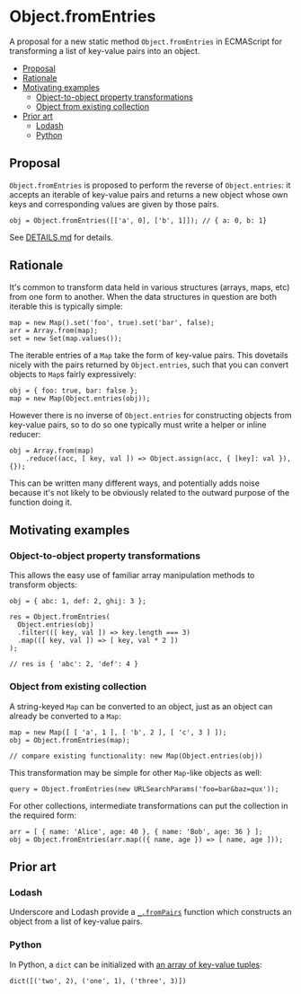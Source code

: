 # Object.fromEntries

A proposal for a new static method `Object.fromEntries` in ECMAScript for transforming a list of key-value pairs into an object.

<!-- MarkdownTOC autolink=true bracket=round depth=3 -->

- [Proposal](#proposal)
- [Rationale](#rationale)
- [Motivating examples](#motivating-examples)
  - [Object-to-object property transformations](#object-to-object-property-transformations)
  - [Object from existing collection](#object-from-existing-collection)
- [Prior art](#prior-art)
  - [Lodash](#lodash)
  - [Python](#python)

<!-- /MarkdownTOC -->

## Proposal

`Object.fromEntries` is proposed to perform the reverse of `Object.entries`: it accepts an iterable of key-value pairs and returns a new object whose own keys and corresponding values are given by those pairs.

    obj = Object.fromEntries([['a', 0], ['b', 1]]); // { a: 0, b: 1}

See [DETAILS.md](https://github.com/bakkot/object-from-entries/blob/master/DETAILS.md) for details.


## Rationale

It's common to transform data held in various structures (arrays, maps, etc) from one form to another. When the data structures in question are both iterable this is typically simple:

    map = new Map().set('foo', true).set('bar', false);
    arr = Array.from(map);
    set = new Set(map.values());

The iterable entries of a `Map` take the form of key-value pairs. This dovetails nicely with the pairs returned by `Object.entries`, such that you can convert objects to `Map`s fairly expressively:

    obj = { foo: true, bar: false };
    map = new Map(Object.entries(obj));

However there is no inverse of `Object.entries` for constructing objects from key-value pairs, so to do so one typically must write a helper or inline reducer:

    obj = Array.from(map)
        .reduce((acc, [ key, val ]) => Object.assign(acc, { [key]: val }), {});

This can be written many different ways, and potentially adds noise because it's not likely to be obviously related to the outward purpose of the function doing it.


## Motivating examples

### Object-to-object property transformations

This allows the easy use of familiar array manipulation methods to transform objects:

    obj = { abc: 1, def: 2, ghij: 3 };

    res = Object.fromEntries(
      Object.entries(obj)
      .filter(([ key, val ]) => key.length === 3)
      .map(([ key, val ]) => [ key, val * 2 ])
    );

    // res is { 'abc': 2, 'def': 4 }

### Object from existing collection

A string-keyed `Map` can be converted to an object, just as an object can already be converted to a `Map`:

    map = new Map([ [ 'a', 1 ], [ 'b', 2 ], [ 'c', 3 ] ]);
    obj = Object.fromEntries(map);

    // compare existing functionality: new Map(Object.entries(obj))

This transformation may be simple for other `Map`-like objects as well:

    query = Object.fromEntries(new URLSearchParams('foo=bar&baz=qux'));

For other collections, intermediate transformations can put the collection in the required form:

    arr = [ { name: 'Alice', age: 40 }, { name: 'Bob', age: 36 } ];
    obj = Object.fromEntries(arr.map(({ name, age }) => [ name, age ]));


## Prior art

### Lodash

Underscore and Lodash provide a [`_.fromPairs`](https://lodash.com/docs/4.17.4#fromPairs) function which constructs an object from a list of key-value pairs.

### Python

In Python, a `dict` can be initialized with [an array of key-value tuples](https://docs.python.org/3/library/stdtypes.html#dict):

    dict([('two', 2), ('one', 1), ('three', 3)])
